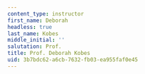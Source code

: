 ```yaml
---
content_type: instructor
first_name: Deborah
headless: true
last_name: Kobes
middle_initial: ''
salutation: Prof.
title: Prof. Deborah Kobes
uid: 3b7bdc62-a6cb-7632-fb03-ea955faf0e45
---
```

